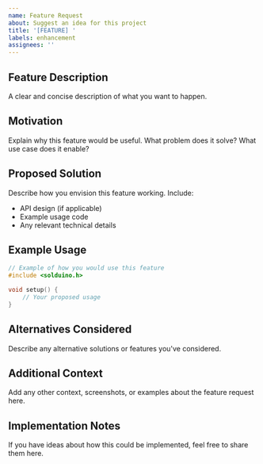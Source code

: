 ```yaml
---
name: Feature Request
about: Suggest an idea for this project
title: '[FEATURE] '
labels: enhancement
assignees: ''
---
```


## Feature Description
A clear and concise description of what you want to happen.

## Motivation
Explain why this feature would be useful. What problem does it solve? What use case does it enable?

## Proposed Solution
Describe how you envision this feature working. Include:
- API design (if applicable)
- Example usage code
- Any relevant technical details

## Example Usage
```cpp
// Example of how you would use this feature
#include <solduino.h>

void setup() {
    // Your proposed usage
}
```

## Alternatives Considered
Describe any alternative solutions or features you've considered.

## Additional Context
Add any other context, screenshots, or examples about the feature request here.

## Implementation Notes
If you have ideas about how this could be implemented, feel free to share them here.

